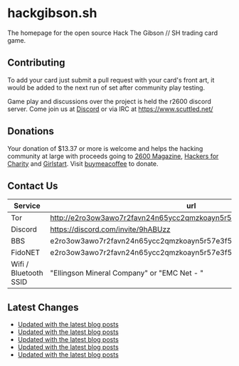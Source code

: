 # hackgibson.sh
The homepage for the open source Hack The Gibson // SH trading card game.


## Contributing

To add your card just submit a pull request with your card's front art, it would be added to the next run of set after community play testing.

Game play and discussions over the project is held the r2600 discord server. Come join us at [Discord](https://discord.com/invite/9hABUzz) or via IRC at https://www.scuttled.net/


## Donations

Your donation of $13.37 or more is welcome and helps the hacking community at large with proceeds going to [2600 Magazine](https://2600.com/), [Hackers for Charity](https://hackersforcharity.org) and [Girlstart](https://girlstart.org).  Visit [buymeacoffee](https://www.buymeacoffee.com/hackgibson.sh) to donate.


## Contact Us

Service | url
-|-
Tor | http://e2ro3ow3awo7r2favn24n65ycc2qmzkoayn5r57e3f56nvjwdcgg32ad.onion
Discord | https://discord.com/invite/9hABUzz
BBS | e2ro3ow3awo7r2favn24n65ycc2qmzkoayn5r57e3f56nvjwdcgg32ad.onion:23
FidoNET | e2ro3ow3awo7r2favn24n65ycc2qmzkoayn5r57e3f56nvjwdcgg32ad.onion:24554
Wifi / Bluetooth SSID | "Ellingson Mineral Company" or "EMC Net - <fidonet address>"

## Latest Changes
<!-- BLOG-POST-LIST:START -->
- [Updated with the latest blog posts](https://github.com/DFW2600/hackgibson.sh/commit/1d992145f6b274e9870fe0b967a97cd5e78dea1b)
- [Updated with the latest blog posts](https://github.com/DFW2600/hackgibson.sh/commit/33be9fcabb9fabd5032bef4f167aaa772a7f5e77)
- [Updated with the latest blog posts](https://github.com/DFW2600/hackgibson.sh/commit/6a5c7e01f0ef57c517e33005e2cba9a30a7b928e)
- [Updated with the latest blog posts](https://github.com/DFW2600/hackgibson.sh/commit/2dd6366d73bb14db0e3a33afc670707553d9f34c)
- [Updated with the latest blog posts](https://github.com/DFW2600/hackgibson.sh/commit/2413dd4d634f6ef8c078cff247a4b6f3ffeac160)
<!-- BLOG-POST-LIST:END -->
